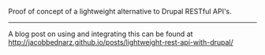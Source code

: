 Proof of concept of a lightweight alternative to Drupal RESTful API's.

---

A blog post on using and integrating this can be found at http://jacobbednarz.github.io/posts/lightweight-rest-api-with-drupal/
